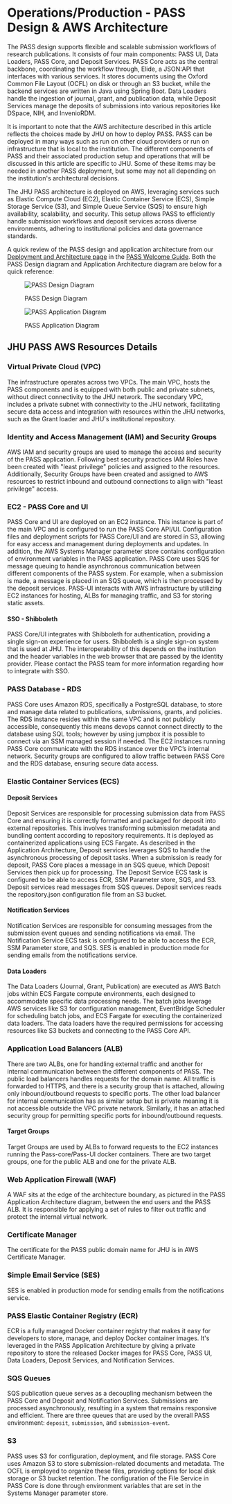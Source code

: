# Operations/Production - PASS Design & AWS Architecture

The PASS design supports flexible and scalable submission workflows of research publications. It consists of four main
components: PASS UI, Data Loaders, PASS Core, and Deposit Services. PASS Core acts as the central backbone, coordinating
the workflow through, Elide, a JSON:API that interfaces with various services. It stores documents using the 
Oxford Common File Layout (OCFL) on disk or through an S3 bucket, while the backend services are written in Java using 
Spring Boot. Data Loaders handle the ingestion of journal, grant, and publication data, while Deposit Services manage 
the deposits of submissions into various repositories like DSpace, NIH, and InvenioRDM.

It is important to note that the AWS architecture described in this article reflects the choices made by JHU on how to 
deploy PASS. PASS can be deployed in many ways such as run on other cloud providers or run on infrastructure that is 
local to the institution. The different components of PASS and their associated production setup and operations that 
will be discussed in this article are specific to JHU. Some of these items may be needed in another PASS deployment, but
some may not all depending on the institution's architectural decisions.

The JHU PASS architecture is deployed on AWS, leveraging services such as Elastic Compute Cloud (EC2), Elastic Container 
Service (ECS), Simple Storage Service (S3), and Simple Queue Service (SQS) to ensure high availability, scalability, and
security. This setup allows PASS to efficiently handle submission workflows and deposit services across diverse 
environments, adhering to institutional policies and data governance standards. 

A quick review of the PASS design and application architecture from our [Deployment and Architecture page](../../welcome-guide%2Fdeployment-architecture.md)
in the [PASS Welcome Guide](../../welcome-guide). Both the PASS Design diagram and Application Architecture diagram are below for a 
quick reference:

<figure><img src="../../.gitbook/assets/pass-architecture-simple-v2-wo-admin-ui.png" alt="PASS Design Diagram"><figcaption><p>PASS Design Diagram</p></figcaption></figure>

<figure><img src="../../.gitbook/assets/application_architecture_diagram.jpg" alt="PASS Application Diagram"><figcaption><p>PASS Application Diagram</p></figcaption></figure>

## JHU PASS AWS Resources Details

### Virtual Private Cloud (VPC)
The infrastructure operates across two VPCs. The main VPC, hosts the PASS components and is 
equipped with both public and private subnets, without direct connectivity to the JHU network. The secondary VPC, 
includes a private subnet with connectivity to the JHU network, facilitating secure data access and integration with
resources within the JHU networks, such as the Grant loader and JHU's institutional repository.

### Identity and Access Management (IAM) and Security Groups
AWS IAM and security groups are used to manage the access and security of the PASS application. Following best security
practices IAM Roles have been created with "least privilege" policies and assigned to the resources. Additionally,
Security Groups have been created and assigned to AWS resources to restrict inbound and outbound connections to align
with "least privilege" access.

### EC2 - PASS Core and UI
PASS Core and UI are deployed on an EC2 instance. This instance is part of the main VPC and is configured to run the 
PASS Core API/UI. Configuration files and deployment scripts for PASS Core/UI and 
are stored in S3, allowing for easy access and management during deployments and updates. In addition, the AWS Systems 
Manager parameter store contains configuration of environment variables in the PASS application. PASS Core uses SQS for 
message queuing to handle asynchronous communication between different components of the PASS system. For example, when 
a submission is made, a message is placed in an SQS queue, which is then processed by the deposit services. PASS-UI 
interacts with AWS infrastructure by utilizing EC2 instances for hosting, ALBs for managing traffic, and S3 for storing 
static assets.

#### SSO - Shibboleth
PASS Core/UI integrates with Shibboleth for authentication, providing a single sign-on experience for users. Shibboleth 
is a single sign-on system that is used at JHU. The interoperability of this depends on the institution and the header
variables in the web browser that are passed by the identity provider. Please contact the PASS team for more information
regarding how to integrate with SSO.

### PASS Database - RDS
PASS Core uses Amazon RDS, specifically a PostgreSQL database, to store and manage data related to publications,
submissions, grants, and policies. The RDS instance resides within the same VPC and is not publicly accessible,
consequently this means devops cannot connect directly to the database using SQL tools; however by using jumpbox it is
possible to connect via an SSM managed session if needed. The EC2 instances running PASS Core communicate with the RDS
instance over the VPC’s internal network. Security groups are configured to allow traffic between PASS Core and the RDS
database, ensuring secure data access.

### Elastic Container Services (ECS)

#### Deposit Services
Deposit Services are responsible for processing submission data from PASS Core and ensuring it is correctly formatted
and packaged for deposit into external repositories. This involves transforming submission metadata and bundling content
according to repository requirements. It is deployed as containerized applications using ECS Fargate. As described in
the Application Architecture, Deposit services leverages SQS to handle the asynchronous processing of deposit tasks.
When a submission is ready for deposit, PASS Core places a message in an SQS queue, which Deposit Services then pick up
for processing. The Deposit Service ECS task is configured to be able to access ECR, SSM Parameter store, SQS, and S3.
Deposit services read messages from SQS queues. Deposit services reads the repository.json configuration file from an
S3 bucket.

#### Notification Services
Notification Services are responsible for consuming messages from the submission event queues and sending notifications 
via email. The Notification Service ECS task is configured to be able to access the ECR, SSM Parameter store, and SQS. 
SES is enabled in production mode for sending emails from the notifications service.

#### Data Loaders
The Data Loaders (Journal, Grant, Publication) are executed as AWS Batch jobs within ECS Fargate compute
environments, each designed to accommodate specific data processing needs. The batch jobs leverage AWS services like S3
for configuration management, EventBridge Scheduler for scheduling batch jobs, and ECS Fargate for
executing the containerized data loaders. The data loaders have the required permissions for accessing resources like S3
buckets and connecting to the PASS Core API.

### Application Load Balancers (ALB)
There are two ALBs, one for handling external traffic and another for internal communication between the different 
components of PASS. The public load balancers handles requests for the domain name. All traffic is forwarded to HTTPS,
and there is a security group that is attached, allowing only inbound/outbound requests to specific ports. The other
load balancer for internal communication has as similar setup but is private meaning it is not accessible outside the 
VPC private network. Similarly, it has an attached security group for permitting specific ports for inbound/outbound 
requests.

#### Target Groups
Target Groups are used by ALBs to forward requests to the EC2 instances running the Pass-core/Pass-UI docker containers. 
There are two target groups, one for the public ALB and one for the private ALB.

### Web Application Firewall (WAF)
A WAF sits at the edge of the architecture boundary, as pictured in the PASS Application Architecture diagram, between
the end users and the PASS ALB. It is responsible for applying a set of rules to filter out traffic and protect the
internal virtual network.

### Certificate Manager
The certificate for the PASS public domain name for JHU is in AWS Certificate Manager.

### Simple Email Service (SES)
SES is enabled in production mode for sending emails from the notifications service.

### PASS Elastic Container Registry (ECR)
ECR is a fully managed Docker container registry that makes it easy for developers to store, manage, and deploy Docker 
container images. It's leveraged in the PASS Application Architecture by giving a private repository to store the
released Docker images for PASS Core, PASS UI, Data Loaders, Deposit Services, and Notification Services.

### SQS Queues
SQS publication queue serves as a decoupling mechanism between the PASS Core and Deposit and Notification Services. 
Submissions are processed asynchronously, resulting in a system that remains responsive and efficient. There are three 
queues that are used by the overall PASS environment: `deposit`, `submission`, and `submission-event`.

### S3
PASS uses S3 for configuration, deployment, and file storage. PASS Core uses Amazon S3 to store submission-related 
documents and metadata. The OCFL is employed to organize these files, providing options for local disk storage or S3 
bucket retention. The configuration of the File Service in PASS Core is done through environment variables that are set 
in the Systems Manager parameter store.
